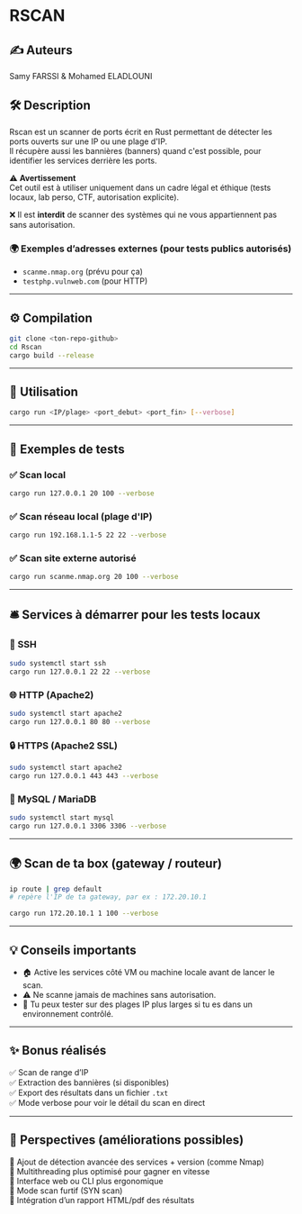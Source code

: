 
# RSCAN

## ✍️ Auteurs

Samy FARSSI & Mohamed ELADLOUNI

## 🛠️ Description

Rscan est un scanner de ports écrit en Rust permettant de détecter les ports ouverts sur une IP ou une plage d'IP.  
Il récupère aussi les bannières (banners) quand c'est possible, pour identifier les services derrière les ports.

⚠️ **Avertissement**  
Cet outil est à utiliser uniquement dans un cadre légal et éthique (tests locaux, lab perso, CTF, autorisation explicite).  

❌ Il est **interdit** de scanner des systèmes qui ne vous appartiennent pas sans autorisation.

### 🌍 Exemples d’adresses externes (pour tests publics autorisés)

- `scanme.nmap.org` (prévu pour ça)
- `testphp.vulnweb.com` (pour HTTP)

---

## ⚙️ Compilation

```bash
git clone <ton-repo-github>
cd Rscan
cargo build --release
```

---

## 🚀 Utilisation

```bash
cargo run <IP/plage> <port_debut> <port_fin> [--verbose]
```

---

## 🧪 Exemples de tests

### ✅ Scan local

```bash
cargo run 127.0.0.1 20 100 --verbose
```

### ✅ Scan réseau local (plage d'IP)

```bash
cargo run 192.168.1.1-5 22 22 --verbose
```

### ✅ Scan site externe autorisé

```bash
cargo run scanme.nmap.org 20 100 --verbose
```

---

## 🛎️ Services à démarrer pour les tests locaux

### 🔐 SSH

```bash
sudo systemctl start ssh
cargo run 127.0.0.1 22 22 --verbose
```

### 🌐 HTTP (Apache2)

```bash
sudo systemctl start apache2
cargo run 127.0.0.1 80 80 --verbose
```

### 🔒 HTTPS (Apache2 SSL)

```bash
sudo systemctl start apache2
cargo run 127.0.0.1 443 443 --verbose
```

### 🐬 MySQL / MariaDB

```bash
sudo systemctl start mysql
cargo run 127.0.0.1 3306 3306 --verbose
```

---

## 🌍 Scan de ta box (gateway / routeur)

```bash
ip route | grep default
# repère l'IP de ta gateway, par ex : 172.20.10.1

cargo run 172.20.10.1 1 100 --verbose
```

---

## 💡 Conseils importants

- 🏠 Active les services côté VM ou machine locale avant de lancer le scan.
- ⚠️ Ne scanne jamais de machines sans autorisation.
- 🧪 Tu peux tester sur des plages IP plus larges si tu es dans un environnement contrôlé.

---

## ✨ Bonus réalisés

✅ Scan de range d’IP  
✅ Extraction des bannières (si disponibles)  
✅ Export des résultats dans un fichier `.txt`  
✅ Mode verbose pour voir le détail du scan en direct

---

## 🔭 Perspectives (améliorations possibles)

🚀 Ajout de détection avancée des services + version (comme Nmap)  
🚀 Multithreading plus optimisé pour gagner en vitesse  
🚀 Interface web ou CLI plus ergonomique  
🚀 Mode scan furtif (SYN scan)  
🚀 Intégration d’un rapport HTML/pdf des résultats
